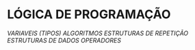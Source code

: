 #  LÓGICA DE PROGRAMAÇÃO

*VARIAVEIS (TIPOS)*
*ALGORITMOS*
*ESTRUTURAS DE REPETIÇÃO*
*ESTRUTURAS DE DADOS*
*OPERADORES*

